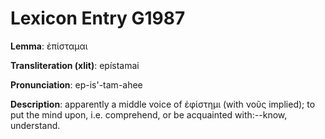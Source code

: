# Lexicon Entry G1987

**Lemma**: ἐπίσταμαι

**Transliteration (xlit)**: epístamai

**Pronunciation**: ep-is'-tam-ahee

**Description**:
apparently a middle voice of ἐφίστημι (with νοῦς implied); to put the mind upon, i.e. comprehend, or be acquainted with:--know, understand.
